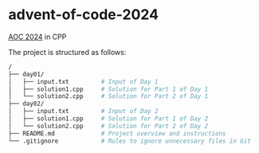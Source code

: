 # advent-of-code-2024

[AOC 2024](https://adventofcode.com/2024) in CPP

The project is structured as follows:

```bash
/
├── day01/
│   ├── input.txt         # Input of Day 1
│   ├── solution1.cpp     # Solution for Part 1 of Day 1
│   └── solution2.cpp     # Solution for Part 2 of Day 1
├── day02/
│   ├── input.txt         # Input of Day 2
│   ├── solution1.cpp     # Solution for Part 1 of Day 2
│   └── solution2.cpp     # Solution for Part 2 of Day 2
├── README.md             # Project overview and instructions
└── .gitignore            # Rules to ignore unnecessary files in Git
```

